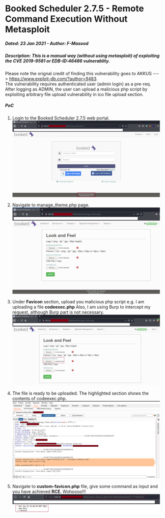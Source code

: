 # Booked Scheduler 2.7.5 - Remote Command Execution Without Metasploit
##### Dated: 23 Jan 2021 - Author: F-Masood
##### Description: This is a manual way (without using metasploit) of exploiting the **CVE 2019-9581** or **EDB-ID:46486** vulnerablity. 
Please note the orignal credit of finding this vulnerability goes to AKKUS ---> https://www.exploit-db.com/?author=9483. \
The vulnerability requires authenticated user (admin login) as a pre-req. After logging as ADMIN, the user can upload a malicious php script by exploiting arbitrary file upload vulnerability in ico file upload section. 

##### PoC

1. Login to the Booked Scheduler 2.7.5 web portal.
![alt text](https://github.com/F-Masood/Booked-Scheduler-2.7.5---RCE-Without-MSF/blob/main/01.png)

2. Navigate to manage_theme.php page. 
![alt text](https://github.com/F-Masood/Booked-Scheduler-2.7.5---RCE-Without-MSF/blob/main/02.png)

3. Under **Favicon** section, upload you malicious php script e.g. I am uploading a file **codeexec.php** Also, I am using Burp to intercept my request, although Burp part is not necessary.
![alt text](https://github.com/F-Masood/Booked-Scheduler-2.7.5---RCE-Without-MSF/blob/main/03.png)

4. The file is ready to be uploaded. The highlighted section shows the contents of codeexec.php.
![alt text](https://github.com/F-Masood/Booked-Scheduler-2.7.5---RCE-Without-MSF/blob/main/04.png)

5. Navigate to **custom-favicon.php** file, give some command as input and you have achieved **RCE**. Wohoooo!!!
![alt text](https://github.com/F-Masood/Booked-Scheduler-2.7.5---RCE-Without-MSF/blob/main/05.png)
